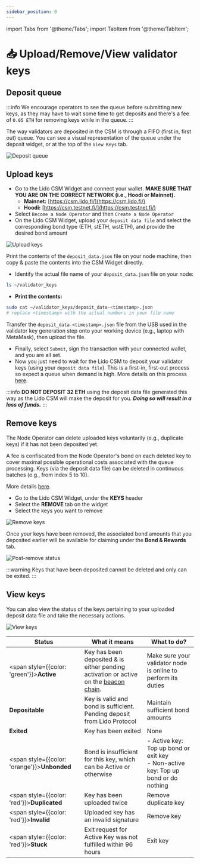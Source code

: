 ```yaml
---
sidebar_position: 0
---
```


import Tabs from '@theme/Tabs';
import TabItem from '@theme/TabItem';

# 📥 Upload/Remove/View validator keys

## Deposit queue

:::info
We encourage operators to see the queue before submitting new keys, as they may have to wait some time to get deposits and there's a fee of `0.05 ETH` for removing keys while in the queue.
:::

The way validators are deposited in the CSM is through a FIFO (first in, first out) queue. You can see a visual representation of the queue under the deposit widget, or at the top of the `View Keys` tab.

![Deposit queue](/img/csm-guide/keys-1.png)

## Upload keys

* Go to the Lido CSM Widget and connect your wallet. **MAKE SURE THAT YOU ARE ON THE CORRECT NETWORK (i.e., Hoodi or Mainnet).**
  * **Mainnet:** [https://csm.lido.fi/](https://csm.lido.fi/)
  * **Hoodi:** [https://csm.testnet.fi/](https://csm.testnet.fi/)
* Select `Become a Node Operator` and then `Create a Node Operator`
* On the Lido CSM Widget, upload your `deposit data file` and select the corresponding bond type (ETH, stETH, wstETH), and provide the desired bond amount

![Upload keys](/img/csm-guide/keys-2.png)

<Tabs>
  <TabItem value="copy-paste" label="Copy & Paste">
  
Print the contents of the `deposit_data.json` file on your node machine, then copy & paste the contents into the CSM Widget directly.

* Identify the actual file name of your `deposit_data.json` file on your node:

```sh
ls ~/validator_keys
```

* **Print the contents:**

```sh
sudo cat ~/validator_keys/deposit_data-<timestamp>.json
# replace <timestamp> with the actual numbers in your file name
```

  </TabItem>
  <TabItem value="upload-file" label="Upload File">
  
Transfer the `deposit_data-<timestamp>.json` file from the USB used in the validator key generation step onto your working device (e.g., laptop with MetaMask), then upload the file.

  </TabItem>
</Tabs>

* Finally, select `Submit`, sign the transaction with your connected wallet, and you are all set.
* Now you just need to wait for the Lido CSM to deposit your validator keys (using your `deposit data file`). This is a first-in, first-out process so expect a queue when demand is high. More details on this process [here](https://operatorportal.lido.fi/modules/community-staking-module#block-25614a13674b465f875db871081091f9).

:::info
**DO NOT DEPOSIT 32 ETH** using the deposit data file generated this way as the Lido CSM will make the deposit for you. _**Doing so will result in a loss of funds.**_
:::

## Remove keys

The Node Operator can delete uploaded keys voluntarily (e.g., duplicate keys) if it has not been deposited yet. 

A fee is confiscated from the Node Operator's bond on each deleted key to cover maximal possible operational costs associated with the queue processing. Keys (via the deposit data file) can be deleted in continuous batches (e.g., from index 5 to 10).

More details [here](https://operatorportal.lido.fi/modules/community-staking-module#block-051fceb673504a489e541e3615984084).

* Go to the Lido CSM Widget, under the **KEYS** header
* Select the **REMOVE** tab on the widget
* Select the keys you want to remove

![Remove keys](/img/csm-guide/keys-3.png)

Once your keys have been removed, the associated bond amounts that you deposited earlier will be available for claiming under the **Bond & Rewards** tab.

![Post-remove status](/img/csm-guide/keys-4.png)

:::warning
Keys that have been deposited cannot be deleted and only can be exited.
:::

## View keys

You can also view the status of the keys pertaining to your uploaded deposit data file and take the necessary actions.

![View keys](/img/csm-guide/keys-5.png)

| Status                                                                 | What it means                                                                                 | What to do?                                                                                      |
| ---------------------------------------------------------------------- | --------------------------------------------------------------------------------------------- | ------------------------------------------------------------------------------------------------ |
| <span style={{color: 'green'}}><strong>Active</strong></span>            | Key has been deposited & is either pending activation or active on the [beacon chain].        | Make sure your validator node is online to perform its duties                                    |
| **Depositable**                                                        | Key is valid and bond is sufficient. Pending deposit from Lido Protocol                       | Maintain sufficient bond amounts                                                                 |
| **Exited**                                                             | Key has been exited                                                                           | None                                                                                             |
| <span style={{color: 'orange'}}><strong>Unbonded</strong></span>         | Bond is insufficient for this key, which can be Active or otherwise                           | - Active key: Top up bond or exit key<br />- Non-active key: Top up bond or do nothing             |
| <span style={{color: 'red'}}><strong>Duplicated</strong></span>          | Key has been uploaded twice                                                                   | Remove duplicate key                                                                             |
| <span style={{color: 'red'}}><strong>Invalid</strong></span>             | Uploaded key has an invalid signature                                                         | Remove key                                                                                       |
| <span style={{color: 'red'}}><strong>Stuck</strong></span>               | Exit request for Active Key was not fulfilled within 96 hours                                 | Exit key                                                                                        |

[beacon chain]: https://holesky.beaconcha.in/